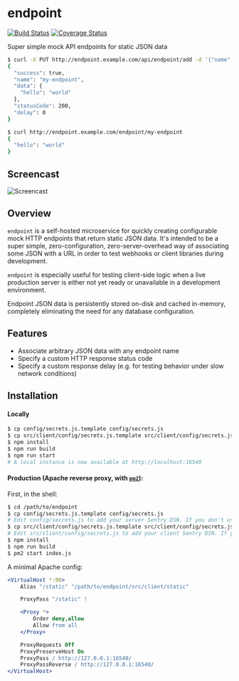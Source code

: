 # endpoint

[![Build Status](https://travis-ci.org/LINKIWI/endpoint.svg?branch=master)](https://travis-ci.org/LINKIWI/endpoint)
[![Coverage Status](https://coveralls.io/repos/github/LINKIWI/endpoint/badge.svg?branch=master)](https://coveralls.io/github/LINKIWI/endpoint?branch=master)

Super simple mock API endpoints for static JSON data

```bash
$ curl -X PUT http://endpoint.example.com/api/endpoint/add -d '{"name": "my-endpoint", "data": {"hello": "world"}}'
{
  "success": true,
  "name": "my-endpoint",
  "data": {
    "hello": "world"
  },
  "statusCode": 200,
  "delay": 0
}

$ curl http://endpoint.example.com/endpoint/my-endpoint
{
  "hello": "world"
}
```

## Screencast

![Screencast](https://linkiwi.github.io/endpoint/static/screencast.gif)

## Overview

`endpoint` is a self-hosted microservice for quickly creating configurable mock HTTP endpoints that return static JSON data. It's intended to be a super simple, zero-configuration, zero-server-overhead way of associating some JSON with a URL in order to test webhooks or client libraries during development.

`endpoint` is especially useful for testing client-side logic when a live production server is either not yet ready or unavailable in a development environment.

Endpoint JSON data is persistently stored on-disk and cached in-memory, completely eliminating the need for any database configuration.

## Features

* Associate arbitrary JSON data with any endpoint name
* Specify a custom HTTP response status code
* Specify a custom response delay (e.g. for testing behavior under slow network conditions)

## Installation

#### Locally

```bash
$ cp config/secrets.js.template config/secrets.js
$ cp src/client/config/secrets.js.template src/client/config/secrets.js
$ npm install
$ npm run build
$ npm run start
# A local instance is now available at http://localhost:16540
```

#### Production (Apache reverse proxy, with [`pm2`](https://github.com/Unitech/pm2)):

First, in the shell:

```bash
$ cd /path/to/endpoint
$ cp config/secrets.js.template config/secrets.js
# Edit config/secrets.js to add your server Sentry DSN. If you don't use Sentry, you don't need to modify anything.
$ cp src/client/config/secrets.js.template src/client/config/secrets.js
# Edit src/client/config/secrets.js to add your client Sentry DSN. If you don't use Sentry, you don't need to modify anything.
$ npm install
$ npm run build
$ pm2 start index.js
```

A minimal Apache config:

```apache
<VirtualHost *:80>
    Alias "/static" "/path/to/endpoint/src/client/static"

    ProxyPass "/static" !

    <Proxy *>
        Order deny,allow
        Allow from all
    </Proxy>

    ProxyRequests Off
    ProxyPreserveHost On
    ProxyPass / http://127.0.0.1:16540/
    ProxyPassReverse / http://127.0.0.1:16540/
</VirtualHost>
```
